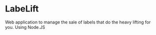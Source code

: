 # LabeLift
Web application to manage the sale of labels that do the heavy lifting for you. Using Node.JS
